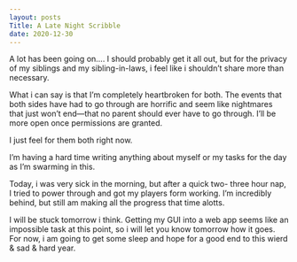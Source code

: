 ```yaml
---
layout: posts
Title: A Late Night Scribble
date: 2020-12-30
---
```


A lot has been going on…. I should probably get it all out, but for the privacy of my siblings and my sibling-in-laws, i feel like i shouldn’t share more than necessary.  

What i can say is that I’m completely heartbroken for both.  The events that both sides have had to go through are horrific and seem like nightmares that just won’t end—that no parent should ever have to go through.  I’ll be more open once permissions are granted.  

I just feel for them both right now.  

I’m having a hard time writing anything about myself or my tasks for the day as I’m swarming in this.  

Today, i was very sick in the morning, but after a quick two- three hour nap, I tried to power through and got my players form working.  I’m incredibly behind, but still am making all the progress that time alotts.  

I will be stuck tomorrow i think. Getting my GUI into a web app seems like an impossible task at this point, so i will let you know tomorrow how it goes.  For now, i am going to get some sleep and hope for a good end to this wierd & sad & hard year.  



